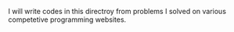 I will write codes in this directroy from problems I solved on various competetive programming websites.
